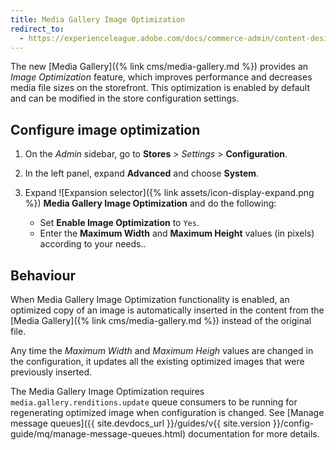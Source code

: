 ```yaml
---
title: Media Gallery Image Optimization
redirect_to:
  - https://experienceleague.adobe.com/docs/commerce-admin/content-design/media/gallery/media-gallery-image-optimization.html
---
```


The new [Media Gallery]({% link cms/media-gallery.md %}) provides an _Image Optimization_ feature, which improves performance and decreases media file sizes on the storefront. This optimization is enabled by default and can be modified in the store configuration settings.

## Configure image optimization

1. On the _Admin_ sidebar, go to **Stores** > _Settings_ > **Configuration**.

1. In the left panel, expand **Advanced** and choose **System**.

1. Expand ![Expansion selector]({% link assets/icon-display-expand.png %}) **Media Gallery Image Optimization** and do the following:

   - Set **Enable Image Optimization** to `Yes`.
   - Enter the **Maximum Width** and **Maximum Height** values (in pixels) according to your needs..

## Behaviour

When Media Gallery Image Optimization functionality is enabled, an optimized copy of an image is automatically inserted in the content from the [Media Gallery]({% link cms/media-gallery.md %}) instead of the original file.

Any time the _Maximum Width_ and _Maximum Heigh_ values are changed in the configuration, it updates all the existing optimized images that were previously inserted.

The Media Gallery Image Optimization requires `media.gallery.renditions.update` queue consumers to be running for regenerating optimized image when configuration is changed. See [Manage message queues]({{ site.devdocs_url }}/guides/v{{ site.version }}/config-guide/mq/manage-message-queues.html) documentation for more details.
